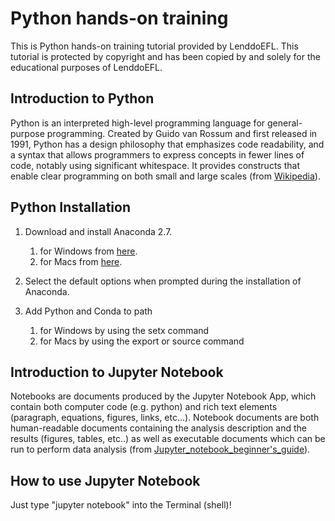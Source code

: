 # Python hands-on training

This is Python hands-on training tutorial provided by LenddoEFL.
This tutorial is protected by copyright and has been copied by and solely for the educational purposes of LenddoEFL.


## Introduction to Python

Python is an interpreted high-level programming language for general-purpose programming. Created by Guido van Rossum and first released in 1991, Python has a design philosophy that emphasizes code readability, and a syntax that allows programmers to express concepts in fewer lines of code, notably using significant whitespace. It provides constructs that enable clear programming on both small and large scales (from [Wikipedia](https://en.wikipedia.org/wiki/Python_(programming_language))).


## Python Installation

1. Download and install Anaconda 2.7.
    1) for Windows from [here](https://www.anaconda.com/download/#windows).
    2) for Macs from [here](https://www.anaconda.com/download/#macos).

2. Select the default options when prompted during the installation of Anaconda.

3. Add Python and Conda to path
    1) for Windows by using the setx command
    2) for Macs by using the export or source command


## Introduction to Jupyter Notebook

Notebooks are documents produced by the Jupyter Notebook App, which contain both computer code (e.g. python) and rich text elements (paragraph, equations, figures, links, etc…). Notebook documents are both human-readable documents containing the analysis description and the results (figures, tables, etc..) as well as executable documents which can be run to perform data analysis (from [Jupyter_notebook_beginner's_guide](http://jupyter-notebook-beginner-guide.readthedocs.io/en/latest/what_is_jupyter.html)).


## How to use Jupyter Notebook

Just type "jupyter notebook" into the Terminal (shell)!
